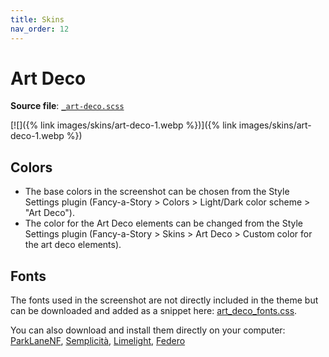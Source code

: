 ```yaml
---
title: Skins
nav_order: 12
---
```



# Art Deco

**Source file**: [`_art-deco.scss`](https://github.com/ElsaTam/obsidian-fancy-a-story/blob/main/scss/skins/_art-deco.scss)

[![]({% link images/skins/art-deco-1.webp %})]({% link images/skins/art-deco-1.webp %})


## Colors

- The base colors in the screenshot can be chosen from the Style Settings plugin (Fancy-a-Story > Colors > Light/Dark color scheme > "Art Deco").
- The color for the Art Deco elements can be changed from the Style Settings plugin (Fancy-a-Story > Skins > Art Deco > Custom color for the art deco elements).


## Fonts

The fonts used in the screenshot are not directly included in the theme but can be downloaded and added as a snippet here: [art_deco_fonts.css](https://github.com/ElsaTam/obsidian-fancy-a-story/blob/main/snippets/skins/art_deco_fonts.css).

You can also download and install them directly on your computer: [ParkLaneNF](https://www.1001fonts.com/parklane-font.html), [Semplicità](https://www.1001fonts.com/semplicita-font.html), [Limelight](https://fonts.google.com/specimen/Limelight), [Federo](https://fonts.google.com/specimen/Federo)